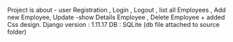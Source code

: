 Project is about - user Registration , Login , Logout ,  list all  Employees , Add new Employee, Update -show Details Employee , Delete Employee + added Css design.
Django version : 1.11.17
DB :  SQLite (db file attached to source folder)